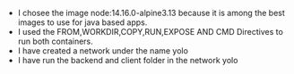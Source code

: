 * I chosee the image node:14.16.0-alpine3.13 because it is among the best images to use for java based apps.
* I used the FROM,WORKDIR,COPY,RUN,EXPOSE AND CMD Directives to run both containers.
* I have created a network under the name yolo 
* I have run the backend and client folder in the network yolo
